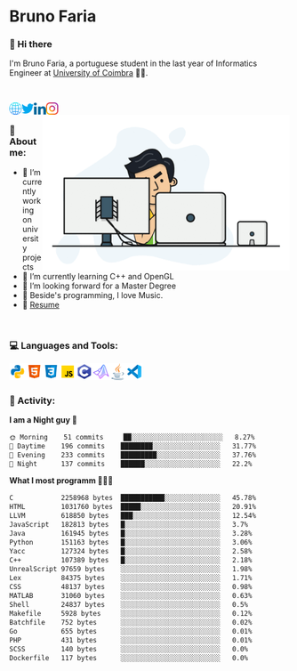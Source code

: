 # Bruno Faria

### 👋 Hi there

I'm Bruno Faria, a portuguese student in the last year of Informatics Engineer at [University of Coimbra](uc.pt/en) 👨‍🎓.

<br/>

[<img align="left" width="22px" alt="Website" src="https://github.com/brunofaria1322/brunofaria1322/blob/master/assets/social/global.svg"/>][website]
[<img align="left" width="22px" alt="Twitter" src="https://github.com/brunofaria1322/brunofaria1322/blob/master/assets/social/twitter.svg"/>][twitter]
[<img align="left" width="22px" alt="LinkedIn" src="https://github.com/brunofaria1322/brunofaria1322/blob/master/assets/social/linkedin.svg"/>][linkedin]
[<img align="left" width="22px" alt="Instagram" src="https://github.com/brunofaria1322/brunofaria1322/blob/master/assets/social/instagram.svg"/>][instagram]

<img align="right" height = "280" alt="GIF" src="https://github.com/brunofaria1322/brunofaria1322/blob/master/assets/animation.gif"/>

<br />

### 📕 About me:

- 🔭 I’m currently working on university projects
- 🌱 I’m currently learning C++ and OpenGL
- 💼 I’m looking forward for a Master Degree
- 💙 Beside's programming, I love Music.
- 📝 [Resume](https://en.wikipedia.org/wiki/HTTP_404)


<br />

### 💻 Languages and Tools:

<img align="left" width="30px" alt= "Python" src="https://github.com/brunofaria1322/brunofaria1322/blob/master/assets/skills/python.svg"/>
<img align="left" width="30px" alt= "Html5" src="https://github.com/brunofaria1322/brunofaria1322/blob/master/assets/skills/html5.svg"/>
<img align="left" width="30px" alt= "Css3" src="https://github.com/brunofaria1322/brunofaria1322/blob/master/assets/skills/css3.svg"/>
<img align="left" width="30px" alt= "JavaScript" src="https://github.com/brunofaria1322/brunofaria1322/blob/master/assets/skills/javascript.svg"/>
<img align="left" width="30px" alt= "C" src="https://github.com/brunofaria1322/brunofaria1322/blob/master/assets/skills/c.svg"/>
<img align="left" width="30px" alt= "Matlab" src="https://github.com/brunofaria1322/brunofaria1322/blob/master/assets/skills/matlab.svg"/>
<img align="left" width="30px" alt= "Java" src="https://github.com/brunofaria1322/brunofaria1322/blob/master/assets/skills/java.svg"/>
<img align="left" width="30px" alt= "Visual Studio Code" src="https://github.com/brunofaria1322/brunofaria1322/blob/master/assets/skills/vscode.svg"/>

<br />
<br />

### 🚩 Activity:

<!--START_SECTION:stats-->
**I am a Night guy 🌙** 

```text
🌞 Morning    51 commits     ██░░░░░░░░░░░░░░░░░░░░░░░	8.27% 
🌆 Daytime    196 commits    ████████░░░░░░░░░░░░░░░░░	31.77% 
🌃 Evening    233 commits    █████████░░░░░░░░░░░░░░░░	37.76% 
🌙 Night      137 commits    ██████░░░░░░░░░░░░░░░░░░░	22.2%

```
**What I most programm 👨🏽‍💻** 

```text
C            2258968 bytes  ███████████░░░░░░░░░░░░░░	45.78% 
HTML         1031760 bytes  █████░░░░░░░░░░░░░░░░░░░░	20.91% 
LLVM         618850 bytes   ███░░░░░░░░░░░░░░░░░░░░░░	12.54% 
JavaScript   182813 bytes   █░░░░░░░░░░░░░░░░░░░░░░░░	3.7% 
Java         161945 bytes   █░░░░░░░░░░░░░░░░░░░░░░░░	3.28% 
Python       151163 bytes   █░░░░░░░░░░░░░░░░░░░░░░░░	3.06% 
Yacc         127324 bytes   █░░░░░░░░░░░░░░░░░░░░░░░░	2.58% 
C++          107389 bytes   █░░░░░░░░░░░░░░░░░░░░░░░░	2.18% 
UnrealScript 97659 bytes    ░░░░░░░░░░░░░░░░░░░░░░░░░	1.98% 
Lex          84375 bytes    ░░░░░░░░░░░░░░░░░░░░░░░░░	1.71% 
CSS          48137 bytes    ░░░░░░░░░░░░░░░░░░░░░░░░░	0.98% 
MATLAB       31060 bytes    ░░░░░░░░░░░░░░░░░░░░░░░░░	0.63% 
Shell        24837 bytes    ░░░░░░░░░░░░░░░░░░░░░░░░░	0.5% 
Makefile     5928 bytes     ░░░░░░░░░░░░░░░░░░░░░░░░░	0.12% 
Batchfile    752 bytes      ░░░░░░░░░░░░░░░░░░░░░░░░░	0.02% 
Go           655 bytes      ░░░░░░░░░░░░░░░░░░░░░░░░░	0.01% 
PHP          431 bytes      ░░░░░░░░░░░░░░░░░░░░░░░░░	0.01% 
SCSS         140 bytes      ░░░░░░░░░░░░░░░░░░░░░░░░░	0.0% 
Dockerfile   117 bytes      ░░░░░░░░░░░░░░░░░░░░░░░░░	0.0%
```


<!--END_SECTION:stats-->


[website]: https://brunofaria1322.github.io
[twitter]: https://twitter.com/brunofaria_1322
[instagram]: https://instagram.com/brunofaria_1322
[linkedin]: https://linkedin.com/in/bruno-faria
